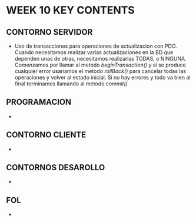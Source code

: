# WEEK 10 KEY CONTENTS

## CONTORNO SERVIDOR

- Uso de transacciones para operaciones de actualizacion con PDO. Cuando necesitamos realizar varias actualizaciones en la BD que dependen unas de otras, necesitamos realizarlas TODAS, o NINGUNA. Comenzamos por llamar al metodo _beginTransaction()_ y si se produce cualquier error usariamos el metodo _rollBack()_ para cancelar todas las operaciones y volver al estado inicial. Si no hay errores y todo va bien al final terminamos llamando al metodo _commit()_

## PROGRAMACION

-

## CONTORNO CLIENTE

-

## CONTORNOS DESAROLLO

-

## FOL

-
